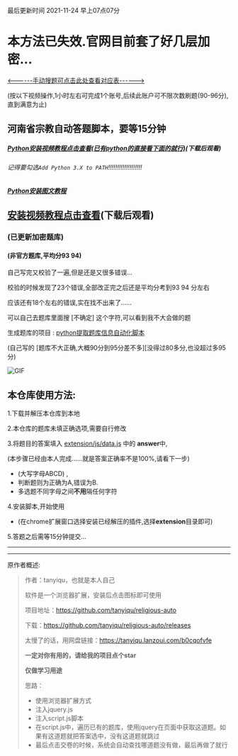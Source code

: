 最后更新时间 2021-11-24  早上07点07分

# 本方法已失效.官网目前套了好几层加密...

[<------手动搜题可点击此处查看对应表------>](https://github.com/zkeq/religious-auto/blob/main/extension/js/data.js)

(按以下视频操作,1小时左右可完成1个账号,后续此账户可不限次数刷题(90-96分),直到满意为止)

## 河南省宗教自动答题脚本，要等15分钟

##### [Python安装视频教程点击查看(已有python的直接看下面的就行)](https://gitee.com/zkeq/whu/raw/master/Python.mp4)(下载后观看)

###### 记得要勾选`Add Python 3.X to PATH`!!!!!!!!!!!!!!!!!!!

##### [Python安装图文教程](https://www.liaoxuefeng.com/wiki/1016959663602400/1016959856222624)

## [安装视频教程点击查看](https://gitee.com/zkeq/whu/raw/master/nit1000.mp4)(下载后观看)

### (已更新加密题库)

#### (非官方题库,平均分93 94)

自己写完又校验了一遍,但是还是又很多错误...

校验的时候发现了23个错误,全部改正完之后还是平均分考到93  94 分左右

应该还有18个左右的错误,实在找不出来了......

可以自己去题库里面搜  [不确定]   这个字符,可以看到我不大会做的题

生成题库的项目 : [python提取题库信息自动化脚本](https://github.com/zkeq/religious-auto_data-py)

(自己写的  [题库不大正确,大概90分到95分差不多][没得过80多分,也没超过多95分)

![GIF](https://edu-image.nosdn.127.net/D97468EE8EBE2D04A09C4B76A3F55FE6.gif)

## 本仓库使用方法:

1.下载并解压本仓库到本地

2.本仓库的题库未填正确选项,需要自行修改

3.将题目的答案填入 [extension/js/data.js](/extension/js/data.js) 中的 **answer**中,

  (本步骤已经由本人完成......就是答案正确率不是100%,请看下一步)
  -  (大写字母ABCD) , 
  -  判断题则为正确为A,错误为B. 
  -  多选题不同字母之间**不用**隔任何字符

4.安装脚本,开始使用
  - (在chrome扩展窗口选择安装已经解压的插件,选择**extension**目录即可)

5.答题之后需等15分钟提交...
<!-- 
5.~~快捷提交命令( F12 并打开控制台 输入以下内容):~~ 
  -  ~~` starttime = '2021-11-XX XX:XX:XX' `即为设置开始时间

  - ~~`autoSubmit()`为提交命令 -->

-------------
-------------
原作者概述:

> 作者：tanyiqu，也就是本人自己
>
> 软件是一个浏览器扩展，安装后点击图标即可使用
> 
> 
> 
> 项目地址：https://github.com/tanyiqu/religious-auto
> 
> 下载：https://github.com/tanyiqu/religious-auto/releases
> 
> 太慢了的话，用网盘链接：https://tanyiqu.lanzoui.com/b0cqofvfe
> 
> **一定对你有用的，请给我的项目点个star**
>
> **仅做学习用途**
> 
> 思路：
> 
> - 使用浏览器扩展方式
> - 注入jquery.js
> - 注入script.js脚本
> - 在script.js中，遍历已有的题库，使用jquery在页面中获取这道题。如果有这道题就把答案选中，没有这道题就跳过
> - 最后点击交卷的时候，系统会自动查找哪道题没有做，最后再做了就行
